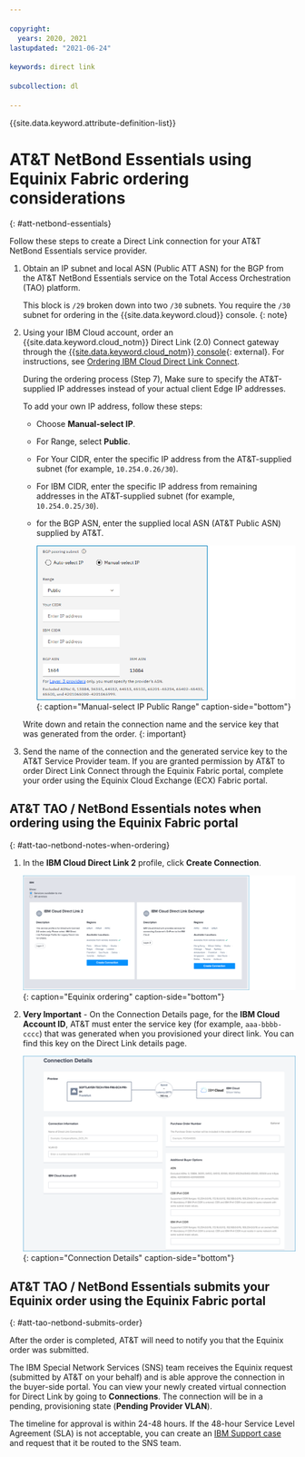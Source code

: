 ```yaml
---

copyright:
  years: 2020, 2021
lastupdated: "2021-06-24"

keywords: direct link

subcollection: dl

---
```


{{site.data.keyword.attribute-definition-list}}

# AT&T NetBond Essentials using Equinix Fabric ordering considerations
{: #att-netbond-essentials}

Follow these steps to create a Direct Link connection for your AT&T NetBond Essentials service provider.

1. Obtain an IP subnet and local ASN (Public ATT ASN) for the BGP from the AT&T NetBond Essentials service on the Total Access Orchestration (TAO) platform.

   This block is `/29` broken down into two `/30` subnets. You require the `/30` subnet for ordering in the {{site.data.keyword.cloud}} console.
   {: note}

1. Using your IBM Cloud account, order an {{site.data.keyword.cloud_notm}} Direct Link (2.0) Connect gateway through the [{{site.data.keyword.cloud_notm}} console](/login){: external}. For instructions, see [Ordering IBM Cloud Direct Link Connect](/docs/dl?topic=dl-how-to-order-ibm-cloud-dl-connect).

   During the ordering process (Step 7), Make sure to specify the AT&T-supplied IP addresses instead of your actual client Edge IP addresses.  

   To add your own IP address, follow these steps:

      * Choose **Manual-select IP**.
      * For Range, select **Public**.   
      * For Your CIDR, enter the specific IP address from the AT&T-supplied subnet (for example, `10.254.0.26/30`).
      * For IBM CIDR, enter the specific IP address from remaining addresses in the AT&T-supplied subnet (for example, `10.254.0.25/30`).
      * for the BGP ASN, enter the supplied local ASN (AT&T Public ASN) supplied by AT&T.

         ![Direct Link Connect ordering](/images/public-range.png "Manual-select IP Public Range"){: caption="Manual-select IP Public Range" caption-side="bottom"}

   Write down and retain the connection name and the service key that was generated from the order.
   {: important}

1. Send the name of the connection and the generated service key to the AT&T Service Provider team. If you are granted permission by AT&T to order Direct Link Connect through the Equinix Fabric portal, complete your order using the Equinix Cloud Exchange (ECX) Fabric portal.

## AT&T TAO / NetBond Essentials notes when ordering using the Equinix Fabric portal
{: #att-tao-netbond-notes-when-ordering}

1. In the **IBM Cloud Direct Link 2** profile, click **Create Connection**.

   ![Equinix ordering](/images/equinix-ibm-cloud-2.png "Equinix ordering"){: caption="Equinix ordering" caption-side="bottom"}

1. **Very Important** - On the Connection Details page, for the **IBM Cloud Account ID**, AT&T must enter the service key (for example, `aaa-bbbb-cccc`) that was generated when you provisioned your direct link. You can find this key on the Direct Link details page.

   ![Connection Details](/images/equinix-connection-details.png "Connection Details"){: caption="Connection Details" caption-side="bottom"}

## AT&T TAO / NetBond Essentials submits your Equinix order using the Equinix Fabric portal
{: #att-tao-netbond-submits-order}

After the order is completed, AT&T will need to notify you that the Equinix order was submitted.

The IBM Special Network Services (SNS) team receives the Equinix request (submitted by AT&T on your behalf) and is able approve the connection in the buyer-side portal. You can view your newly created virtual connection for Direct Link by going to **Connections**. The connection will be in a pending, provisioning state (**Pending Provider VLAN**).

The timeline for approval is within 24-48 hours. If the 48-hour Service Level Agreement (SLA) is not acceptable, you can create an [IBM Support case](/unifiedsupport/cases/form) and request that it be routed to the SNS team.
